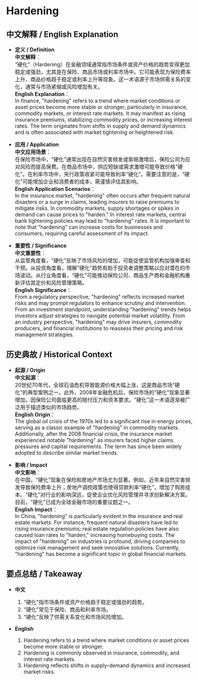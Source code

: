 # Hardening

## 中文解释 / English Explanation

* **定义 / Definition**  
  **中文解释**：  
  “硬化”（Hardening）在金融领域通常指市场条件或资产价格的趋势变得更加稳定或强劲，尤其是在保险、商品市场或利率市场中。它可能表现为保险费率上升、商品价格趋于稳定或利率上升等现象。这一术语源于市场供需关系的变化，通常与市场紧缩或风险增加有关。  
  **English Explanation**：  
  In finance, "hardening" refers to a trend where market conditions or asset prices become more stable or stronger, particularly in insurance, commodity markets, or interest rate markets. It may manifest as rising insurance premiums, stabilizing commodity prices, or increasing interest rates. The term originates from shifts in supply and demand dynamics and is often associated with market tightening or heightened risk.

* **应用 / Application**  
  **中文应用场景**：  
  在保险市场中，“硬化”通常出现在自然灾害频发或索赔激增后，保险公司为应对风险而提高保费。在商品市场中，供应短缺或需求激增可能导致价格“硬化”。在利率市场中，央行政策收紧可能导致利率“硬化”。需要注意的是，“硬化”可能增加企业和消费者的成本，需谨慎评估其影响。  
  **English Application Scenarios**：  
  In the insurance market, "hardening" often occurs after frequent natural disasters or a surge in claims, leading insurers to raise premiums to mitigate risks. In commodity markets, supply shortages or spikes in demand can cause prices to "harden." In interest rate markets, central bank tightening policies may lead to "hardening" rates. It is important to note that "hardening" can increase costs for businesses and consumers, requiring careful assessment of its impact.

* **重要性 / Significance**  
  **中文重要性**：  
  从监管角度看，“硬化”反映了市场风险的增加，可能促使监管机构加强审查和干预。从投资角度看，理解“硬化”趋势有助于投资者调整策略以应对潜在的市场波动。从行业角度看，“硬化”可能推动保险公司、商品生产商和金融机构重新评估其定价和风险管理策略。  
  **English Significance**：  
  From a regulatory perspective, "hardening" reflects increased market risks and may prompt regulators to enhance scrutiny and intervention. From an investment standpoint, understanding "hardening" trends helps investors adjust strategies to navigate potential market volatility. From an industry perspective, "hardening" may drive insurers, commodity producers, and financial institutions to reassess their pricing and risk management strategies.

## 历史典故 / Historical Context

* **起源 / Origin**  
  **中文起源**：  
  20世纪70年代，全球石油危机导致能源价格大幅上涨，这是商品市场“硬化”的典型案例之一。此外，2008年金融危机后，保险市场的“硬化”现象显著增加，因保险公司面临更高的赔付压力和资本要求。“硬化”这一术语逐渐被广泛用于描述类似的市场趋势。  
  **English Origin**：  
  The global oil crisis of the 1970s led to a significant rise in energy prices, serving as a classic example of "hardening" in commodity markets. Additionally, after the 2008 financial crisis, the insurance market experienced notable "hardening" as insurers faced higher claims pressures and capital requirements. The term has since been widely adopted to describe similar market trends.

* **影响 / Impact**  
  **中文影响**：  
  在中国，“硬化”现象在保险和房地产市场尤为显著。例如，近年来自然灾害频发导致保险费率上升；房地产调控政策也使得贷款利率“硬化”，增加了购房成本。“硬化”对行业的影响深远，促使企业优化风险管理并寻求创新解决方案。目前，“硬化”已成为全球金融市场的重要议题之一。  
  **English Impact**：  
  In China, "hardening" is particularly evident in the insurance and real estate markets. For instance, frequent natural disasters have led to rising insurance premiums; real estate regulation policies have also caused loan rates to "harden," increasing homebuying costs. The impact of "hardening" on industries is profound, driving companies to optimize risk management and seek innovative solutions. Currently, "hardening" has become a significant topic in global financial markets.

## 要点总结 / Takeaway

* **中文**  
  1. “硬化”指市场条件或资产价格趋于稳定或强劲的趋势。
  2. “硬化”常见于保险、商品和利率市场。
  3. “硬化”反映了供需关系变化和市场风险增加。

* **English**
  1. Hardening refers to a trend where market conditions or asset prices become more stable or stronger.
  2. Hardening is commonly observed in insurance, commodity, and interest rate markets.
  3. Hardening reflects shifts in supply-demand dynamics and increased market risks.